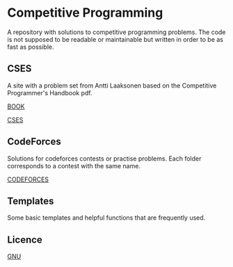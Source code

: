 # Competitive Programming
A repository with solutions to competitive programming problems. The code is not supposed to be readable or maintainable but
written in order to be as fast as possible.

## CSES
A site with a problem set from Antti Laaksonen based on the Competitive Programmer's Handbook pdf.

[BOOK](https://cses.fi/book/book.pdf)

[CSES](https://cses.fi/problemset/list/)

## CodeForces
Solutions for codeforces contests or practise problems. Each folder corresponds to a contest with the same name.

[CODEFORCES](https://codeforces.com/)

## Templates
Some basic templates and helpful functions that are frequently used.

## Licence
[GNU](https://www.gnu.org/licenses/gpl-3.0.html)